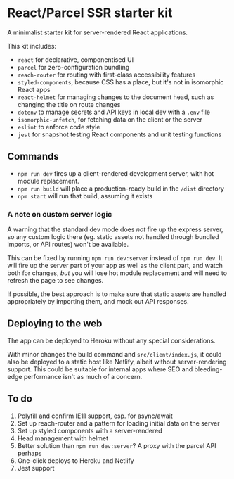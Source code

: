 # React/Parcel SSR starter kit

A minimalist starter kit for server-rendered React applications.

This kit includes:

- `react` for declarative, componentised UI
- `parcel` for zero-configuration bundling
- `reach-router` for routing with first-class accessibility features
- `styled-components`, because CSS has a place, but it's not in isomorphic React apps
- `react-helmet` for managing changes to the document head, such as changing the title on route changes
- `dotenv` to manage secrets and API keys in local dev with a `.env` file
- `isomorphic-unfetch`, for fetching data on the client or the server
- `eslint` to enforce code style
- `jest` for snapshot testing React components and unit testing functions

## Commands

- `npm run dev` fires up a client-rendered development server, with hot module replacement.
- `npm run build` will place a production-ready build in the `/dist` directory
- `npm start` will run that build, assuming it exists

### A note on custom server logic

A warning that the standard dev mode does *not* fire up the express server, so any custom logic there (eg. static assets not handled through bundled imports, or API routes) won't be available.

This can be fixed by running `npm run dev:server` instead of `npm run dev`. It will fire up the server part of your app as well as the client part, and watch both for changes, *but* you will lose hot module replacement and will need to refresh the page to see changes.

If possible, the best approach is to make sure that static assets are handled appropriately by importing them, and mock out API responses.

## Deploying to the web

The app can be deployed to Heroku without any special considerations.

With minor changes the build command and `src/client/index.js`, it could also be deployed to a static host like Netlify, albeit without server-rendering support. This could be suitable for internal apps where SEO and bleeding-edge performance isn't as much of a concern.

## To do

1. Polyfill and confirm IE11 support, esp. for async/await
2. Set up reach-router and a pattern for loading initial data on the server
3. Set up styled components with a server-rendered 
4. Head management with helmet
5. Better solution than `npm run dev:server`? A proxy with the parcel API perhaps
6. One-click deploys to Heroku and Netlify
7. Jest support